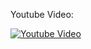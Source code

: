 Youtube Video:

[![Youtube Video](http://img.youtube.com/vi/geZdcIv24sk/0.jpg)](http://www.youtube.com/watch?v=geZdcIv24sk)
